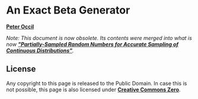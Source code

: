 # An Exact Beta Generator

[**Peter Occil**](mailto:poccil14@gmail.com)

_Note: This document is now obsolete.  Its contents were merged into what is now [**"Partially-Sampled Random Numbers for Accurate Sampling of Continuous Distributions"**](https://peteroupc.github.io/exporand.html)._

<a id=License></a>
## License

Any copyright to this page is released to the Public Domain.  In case this is not possible, this page is also licensed under [**Creative Commons Zero**](https://creativecommons.org/publicdomain/zero/1.0/).
